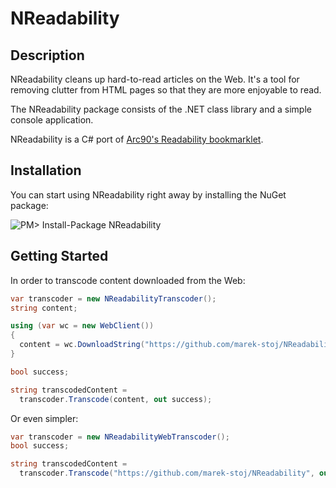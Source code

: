 NReadability
======================

Description
----------------------

NReadability cleans up hard-to-read articles on the Web. It's a tool for
removing clutter from HTML pages so that they are more enjoyable to read.

The NReadability package consists of the .NET class library and a simple
console application.

NReadability is a C# port of [Arc90's Readability bookmarklet][1].

Installation
----------------------

You can start using NReadability right away by installing the NuGet package:

![PM&gt; Install-Package NReadability](https://lh3.googleusercontent.com/-bsUDZO-sRCs/T2TxZin09xI/AAAAAAAAB-4/xJWvan1K-T8/s800/nreadability-nuget-flair.png)

Getting Started
----------------------

In order to transcode content downloaded from the Web:

```c#
var transcoder = new NReadabilityTranscoder();
string content;

using (var wc = new WebClient())
{
  content = wc.DownloadString("https://github.com/marek-stoj/NReadability");
}

bool success;

string transcodedContent =
  transcoder.Transcode(content, out success);
```

Or even simpler:

```c#
var transcoder = new NReadabilityWebTranscoder();
bool success;

string transcodedContent =
  transcoder.Transcode("https://github.com/marek-stoj/NReadability", out success);
```

[1]: http://lab.arc90.com/experiments/readability/
